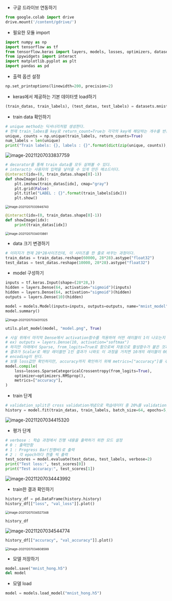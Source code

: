 - 구글 드라이브 연동하기

```python
from google.colab import drive
drive.mount('/content/gdrive/')
```

- 필요한 모듈 import

```python
import numpy as np
import tensorflow as tf
from tensorflow.keras import layers, models, losses, optimizers, datasets, utils
from ipywidgets import interact
import matplotlib.pyplot as plt
import pandas as pd
```

- 출력 옵션 설정

```python
np.set_printoptions(linewidth=200, precision=2)
```

- keras에서 제공하는 기본 데이터셋 load하기

```python
(train_datas, train_labels), (test_datas, test_labels) = datasets.mnist.load_data()
```

- train data 확인하기

```python
# unique method는 딕셔너리처럼 생성한다. 
# 현재 train_labes를 key로 return_count=True는 각각의 key에 해당하는 개수를 반환한다. 
unique, counts = np.unique(train_labels, return_counts=True)
num_labels = len(unique)
print("Train labels: {}, labels : {}".format(dict(zip(unique, counts)), num_labels))
```

![image-20211207033837759](C:\Users\Administrator1\AppData\Roaming\Typora\typora-user-images\image-20211207033837759.png)

```python
# decorator를 통해 train data를 모두 살펴볼 수 있다. 
# interact는 사용자의 입력을 넣어줄 수 있게 만든 메소드이다.
@interact(idx=(0, train_datas.shape[0]-1))
def showImage(idx):
    plt.imshow(train_datas[idx], cmap="gray")
    plt.grid(False)
    plt.title("LABEL : {}".format(train_labels[idx]))
    plt.show()
```

<img src="C:\Users\Administrator1\AppData\Roaming\Typora\typora-user-images\image-20211207033946743.png" alt="image-20211207033946743" style="zoom:67%;" />

```python
@interact(idx=(0, train_datas.shape[0]-1))
def showImage(idx):
    print(train_datas[idx])
```

<img src="C:\Users\Administrator1\AppData\Roaming\Typora\typora-user-images\image-20211207034013861.png" alt="image-20211207034013861" style="zoom:67%;" />

- data 크기 변경하기

```python
# 이미지가 현재 28*28사이즈인데, 이 사이즈를 한 줄로 바꾸는 과정이다. 
train_datas = train_datas.reshape(60000, 28*28).astype("float32")
test_datas = test_datas.reshape(10000, 28*28).astype("float32")
```

- model 구성하기

```python
inputs = tf.keras.Input(shape=(28*28,))
hidden = layers.Dense(64, activation="sigmoid")(inputs)
hidden = layers.Dense(64, activation="sigmoid")(hidden)
outputs = layers.Dense(10)(hidden)

model = models.Model(inputs=inputs, outputs=outputs, name="mnist_model")
model.summary()
```

<img src="C:\Users\Administrator1\AppData\Roaming\Typora\typora-user-images\image-20211207034311325.png" alt="image-20211207034311325" style="zoom:67%;" />

```python
utils.plot_model(model, "model.png", True)
```

```python
# 사실 위에서 마지막 Dense에서 activation함수를 적용하여 어떤 레이블이 1이 나오는지 정해주어야 한다.
# ex) outputs = layers.Dense(10, activation="softmax")
# 하지만 아래에서 Sparse, from_logits=True로 함으로써 자동으로 활성함수가 붙은 것과 같은 동작을 하게 된다. 
# 결과가 Scalar로 해당 레이블만 1인 결과가 나와도 이 과정을 거치면 10개의 레이블이 0000100000 이런식으로 one-hot
# encoding이 된다. 
# 보통 loss값만 확인하지만, accuracy까지 확인하기 위해 metrics=["accuracy"]를 추가한다. 
model.compile(
    loss=losses.SparseCategoricalCrossentropy(from_logits=True),
    optimizer=optimizers.RMSprop(),
    metrics=["accuracy"],
)
```

- train 단계

```python
# validation_split은 cross validation개념으로 학습데이터 중 20%를 validation data로 보겠다는 의미이다. 
history = model.fit(train_datas, train_labels, batch_size=64, epochs=5, validation_split=0.2)
```

![image-20211207034415320](C:\Users\Administrator1\AppData\Roaming\Typora\typora-user-images\image-20211207034415320.png)

- 평가 단계

```python
# verbose : 학습 과정에서 진행 내용을 출력하기 위한 모드 설정
# 0 : 출력안함
# 1 : Progress Bar(진행바)로 출력
# 2 : 각 epoch마다 한줄 씩 출력
test_scores = model.evaluate(test_datas, test_labels, verbose=2)
print("Test loss:", test_scores[0])
print("Test accuracy:", test_scores[1])
```

![image-20211207034443992](C:\Users\Administrator1\AppData\Roaming\Typora\typora-user-images\image-20211207034443992.png)

- train한 결과 확인하기

```python
history_df = pd.DataFrame(history.history)
history_df[["loss", "val_loss"]].plot()
```

<img src="C:\Users\Administrator1\AppData\Roaming\Typora\typora-user-images\image-20211207034527348.png" alt="image-20211207034527348" style="zoom:67%;" />

```python
history_df
```

![image-20211207034544774](C:\Users\Administrator1\AppData\Roaming\Typora\typora-user-images\image-20211207034544774.png)

```python
history_df[["accuracy", "val_accuracy"]].plot()
```

<img src="C:\Users\Administrator1\AppData\Roaming\Typora\typora-user-images\image-20211207034608599.png" alt="image-20211207034608599" style="zoom:67%;" />

- 모델 저장하기

```python
model.save("mnist_hong.h5")
del model
```

- 모델 load

```python
model = models.load_model("mnist_hong.h5")
```